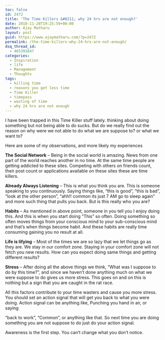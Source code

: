 ```yaml
---
toc: false
id: 2472
title: 'The Time Killers &#8211; why 24 hrs are not enough?'
date: 2010-11-28T19:25:59+00:00
author: Ajay Matharu
layout: post
guid: https://www.ajaymatharu.com/?p=2472
permalink: /the-time-killers-why-24-hrs-are-not-enough/
dsq_thread_id:
  - 465391647
categories:
  - Inspiration
  - life
  - Management
  - Thoughts
tags:
  - killing time
  - reasons you get less time
  - Time Killer
  - timepass
  - wasting of time
  - why 24 hrs are not enough
---
```

I have been trapped in this Time Killer stuff lately. thinking about doing something but not being able to do sucks. But do we really find out the reason on why were we not able to do what we are suppose to? or what we want to?



Here are some of my observations, and more likely my experiences

**The Social Network** &#8211; Being in the social world is amazing. News from one part of the world reaches another in no time. At the same time people are getting addicted to these sites. Competing with others on friends count, their post count or applications available on these sites these are time killers.

**Already Always Listening** &#8211; This is what you think you are. This is someone speaking to you continuously. Saying things like, &#8220;this is good&#8221;, &#8220;this is bad&#8221;, &#8220;look at the other person&#8221;, &#8220;ahh!! common its just 7 AM go to sleep again&#8221; and more such thing that pulls you back. But is this really who you are? 

**Habits** &#8211; As mentioned in above point, someone in you tell you I enjoy doing this. And this is when you start doing &#8220;This&#8221; so often. Doing something so often moves things from your conscious mind to your sub-conscious mind and that&#8217;s when things become habit. And these habits are really time consuming gaining you no result at all.

**Life is lifying** &#8211; Most of the times we are so lazy that we let things go as they are. We stay in our comfort zone. Staying in your comfort zone will not fetch you new results. How can you expect doing same things and getting different results?

**Stress** &#8211; After doing all the above things we think, &#8220;What was I suppose to do by this time?&#8221;, and since we haven&#8217;t done anything much on what we were suppose to do gives us more stress. This goes on and on this is nothing but a sign that you are caught in the rat race.



All this factors contribute to your time wasters and cause you more stress. You should set an action signal that will get you back to what you were doing. Action signal can be anything like, Punching you hand in air, or saying
  
&#8220;back to work&#8221;, &#8220;Common&#8221;, or anything like that. So next time you are doing something you are not suppose to do just do your action signal. 

Awareness is the first step. You can&#8217;t change what you don&#8217;t notice.
